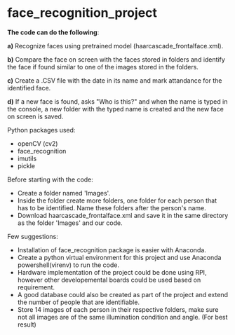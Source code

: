 # face_recognition_project

**The code can do the following**:


**a)** Recognize faces using pretrained model (haarcascade_frontalface.xml).

**b)** Compare the face on screen with the faces stored in folders and identify the face if found similar to one of the images stored in the folders. 

**c)** Create a .CSV file with the date in its name and mark attandance for the identified face.

**d)** If a new face is found, asks "Who is this?" and when the name is typed in the console, a new folder with the typed name is created and the new face on screen is saved.

Python packages used:
- openCV (cv2)
- face_recognition
- imutils
- pickle

Before starting with the code:
- Create a folder named 'Images'.
- Inside the folder create more folders, one folder for each person that has to be identified. Name these folders after the person's name.
- Download haarcascade_frontalface.xml and save it in the same directory as the folder 'Images' and our code.

Few suggestions:
- Installation of face_recognition package is easier with Anaconda.
- Create a python virtual environment for this project and use Anaconda powershell(virenv) to run the code.
- Hardware implementation of the project could be done using RPI, however other developemental boards could be used based on requirement.
- A good database could also be created as part of the project and extend the number of people that are identifiable.
- Store 14 images of each person in their respective folders, make sure not all images are of the same illumination condition and angle. (For best result)
